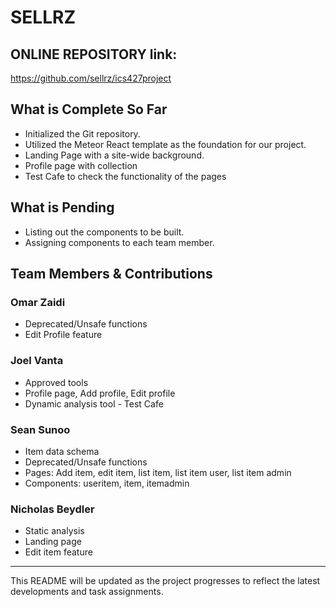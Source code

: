 # SELLRZ

## ONLINE REPOSITORY link:
https://github.com/sellrz/ics427project

## What is Complete So Far
- Initialized the Git repository.
- Utilized the Meteor React template as the foundation for our project.
- Landing Page with a site-wide background.
- Profile page with collection
- Test Cafe to check the functionality of the pages

## What is Pending

- Listing out the components to be built.
- Assigning components to each team member.

## Team Members & Contributions

### Omar Zaidi
- Deprecated/Unsafe functions
- Edit Profile feature

### Joel Vanta
- Approved tools
- Profile page, Add profile, Edit profile
- Dynamic analysis tool - Test Cafe

### Sean Sunoo
- Item data schema
- Deprecated/Unsafe functions
- Pages: Add item, edit item, list item, list item user, list item admin
- Components: useritem, item, itemadmin


### Nicholas Beydler
- Static analysis
- Landing page
- Edit item feature
---

This README will be updated as the project progresses to reflect the latest developments and task assignments.
